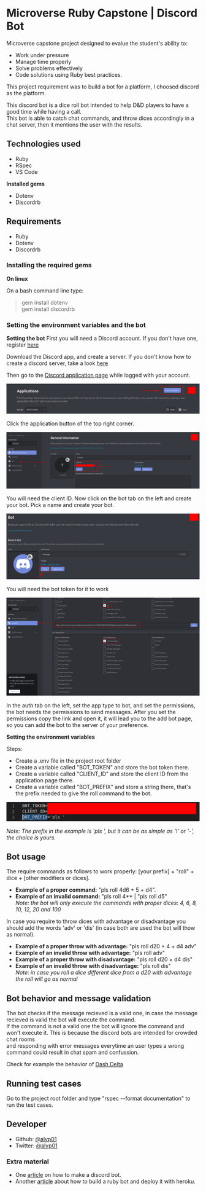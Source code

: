 # Microverse Ruby Capstone | Discord Bot

Microverse capstone project designed to evalue the student's ability to:
- Work under pressure
- Manage time properly
- Solve problems effectively
- Code solutions using Ruby best practices.

This project requirement was to build a bot for a platform, I choosed discord as the platform.

This discord bot is a dice roll bot intended to help D&D players to have a good time while having a call.<br>
This bot is able to catch chat commands, and throw dices accordingly in a chat server, then it mentions the user with the results.

## Technologies used

- Ruby
- RSpec
- VS Code

**Installed gems**

- Dotenv
- Discordrb

## Requirements

- Ruby
- Dotenv
- Discordrb

### Installing the required gems

**On linux**

On a bash command line type:

>gem install dotenv <br>
>gem install discordrb

### Setting the environment variables and the bot

**Setting the bot**
First you will need a Discord account. If you don't have one, register [here](https://discord.com/new) <br>

Download the Discord app, and create a server. If you don't know how to create a discord server, take a look [here](https://www.howtogeek.com/364075/how-to-create-set-up-and-manage-your-discord-server/)

Then go to the [Discord application page](https://discord.com/developers/applications) while logged with your account.

![Discord page](./assets/2020-07-11_19-53.png)

Click the application button of the top right corner.

![App page](./assets/img2.png)

You will need the client ID. Now click on the bot tab on the left and create your bot. Pick a name and create your bot.

![Bot tkn](./assets/img3.png)

You will need the bot token for it to work

![Bot permissions](./assets/img4.png)

In the auth tab on the left, set the app type to bot, and set the permissions, the bot needs the permissions to send messages. After you set the permissions copy the link and open it, it will lead you to the add bot page, so you can add the bot to the server of your preference.

**Setting the environment variables**

Steps:

- Create a .env file in the project root folder
- Create a variable called "BOT_TOKEN" and store the bot token there.
- Create a variable called "CLIENT_ID" and store the client ID from the application page there.
- Create a variable called "BOT_PREFIX" and store a string there, that's the prefix needed to give the roll command to the bot.

![env variables](./assets/img5.png)

*Note: The prefix in the example is 'pls ', but it can be as simple as '!' or '-', the choice is yours.*

## Bot usage

The require commands as follows to work properly: [your prefix] + "roll" + dice + [other modifiers or dices].
- **Example of a proper command:** "pls roll 4d6 + 5 + d4".
- **Example of an invalid command:** "pls roll 4** | "pls roll d5"<br>
*Note: the bot will only execute the commands with proper dices: 4, 6, 8, 10, 12, 20 and 100*

In case you require to throw dices with advantage or disadvantage you should add the words 'adv' or 'dis' (in case both are used the bot will thow as normal).
- **Example of a proper throw with advantage:** "pls roll d20 + 4 + d4 adv"
- **Example of an invalid throw with advantage:** "pls roll adv"
- **Example of a proper throw with disadvantage:** "pls roll d20 + d4 dis"
- **Example of an invalid throw with disadvantage:** "pls roll dis"<br>
*Note: in case you roll a dice different dice from a d20 with advantage the roll will go as normal*

## Bot behavior and message validation

The bot checks if the message recieved is a valid one, in case the message recieved is valid the bot will execute the command.<br>
If the command is not a valid one the bot will ignore the command and won't execute it. This is because the discord bots are intended for crowded chat rooms<br> and responding with error messages everytime an user types a wrong command could result in chat spam and confussion.

Check for example the behavior of [Dash Delta](https://dashdelta.tech/)

## Running test cases

Go to the project root folder and type "rspec --format documentation" to run the test cases.

## Developer

- Github: [@alvp01](https://github.com/alvp01)
- Twitter: [@alvp01](https://twitter.com/alvp01)

### Extra material

- One [article](https://medium.com/@goodatsports/how-to-make-a-simple-discord-bot-in-ruby-to-annoy-your-friends-f5d0438daa70) on how to make a discord bot.
- Another [article](https://medium.com/@albert.palka/build-discord-bot-in-minutes-using-discordrb-gem-fa2da38668bb) about how to build a ruby bot and deploy it with heroku.